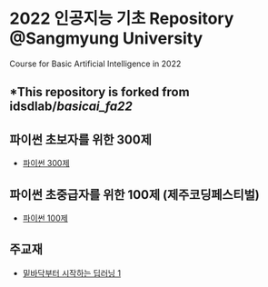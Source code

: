 # 2022 인공지능 기초 Repository @Sangmyung University
Course for Basic Artificial Intelligence in 2022
## *This repository is forked from idsdlab/*basicai_fa22*


## 파이썬 초보자를 위한 300제
- [파이썬 300제](https://wikidocs.net/book/922)

## 파이썬 초중급자를 위한 100제 (제주코딩페스티벌)
- [파이썬 100제](https://www.notion.so/Python-100-6ee1860ce29a41bc8eb6b9cfa7d7f06c)

## 주교재
- [밑바닥부터 시작하는 딥러닝 1](https://www.hanbit.co.kr/store/books/look.php?p_code=B8475831198)

